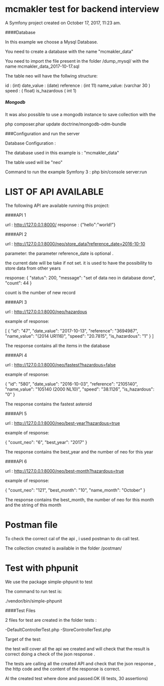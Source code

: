 mcmakler test for backend interview
==================

A Symfony project created on October 17, 2017, 11:23 am.


####Database

In this example we choose a Mysql Database.



You need to create a database with the name  "mcmakler_data"

You need to import the file present in the folder /dump_mysql/
with the name mcmakler_data_2017-10-17.sql

The table neo will have the follwing structure: 

id : (int) 
date_value : (date) 
reference : (int 11)
name_value: (varchar 30 )
speed : ( float)
is_hazardous ( int 1)

##### Mongodb


It was also possible to use a mongodb instance to save collection with the 

php composer.phar update doctrine/mongodb-odm-bundle



###Configuration and run the server


Database Configuration : 

The database used in this example is : "mcmakler_data"

The table used will be "neo"


Command to run the example Symfony 3 : php bin/console server:run


LIST OF API AVAILABLE
=====


The following API are available running this project: 


####API 1 

url : http://127.0.0.1:8000/
response : {"hello":"world!"}


####API 2

url : http://127.0.0.1:8000/neo/store_data?reference_date=2016-10-10

parameter: the parameter reference_date is optional .

the current date will be take if not set.
it is used to have the possibility to store data from other years

response: 
{
    "status": 200,
    "message": "set of data neo in database done",
    "count": 44
}

count is the number of new record 

####API 3

 
url : http://127.0.0.1:8000/neo/hazardous

example of response: 

[
    {
        "id": "47",
        "date_value": "2017-10-13",
        "reference": "3694987",
        "name_value": "(2014 UR116)",
        "speed": "20.7815",
        "is_hazardous": "1"
    }
]

The response contains all the items in the database



####API 4

 
url : http://127.0.0.1:8000/neo/fastest?hazardous=false


example of response: 

{
    "id": "580",
    "date_value": "2016-10-03",
    "reference": "2105140",
    "name_value": "105140 (2000 NL10)",
    "speed": "38.1126",
    "is_hazardous": "0"
}

The response contains the fastest asteroid

####API 5

 
url : http://127.0.0.1:8000/neo/best-year?hazardous=true


example of response: 

{
    "count_neo": "6",
    "best_year": "2017"
}

The response contains the best_year and the number of neo for this year


####API 6

 
url : http://127.0.0.1:8000/neo/best-month?hazardous=true


example of response: 

{
    "count_neo": "121",
    "best_month": "10",
    "name_month": "October"
}

The response contains the best_month, the number of neo for this month and the string of this month


Postman file
======

To check the correct cal of the api , i used postman to do call test.

The collection created is available in the folder /postman/


Test with phpunit
======


We use the package simple-phpunit to test
 
The command to run test is: 

 ./vendor/bin/simple-phpunit



####Test Files

2 files for test are created in the folder tests : 

-DefaultControllerTest.php
-StoreControllerTest.php


Target of the test:

the test will cover all the api we created and will check that the result is correct
doing a check of the json response .

The tests are calling all the created API and check that the json response , the http code and the content of the response is correct.

Al the created test where done and passed.OK (6 tests, 30 assertions)
